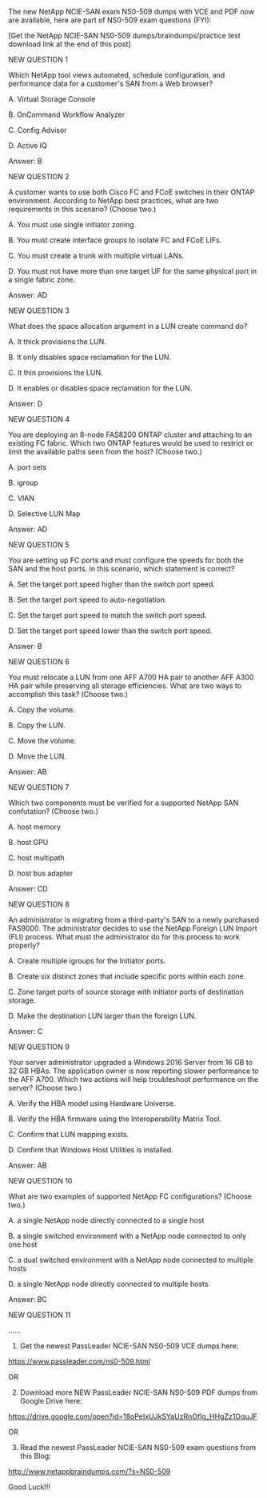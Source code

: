The new NetApp NCIE-SAN exam NS0-509 dumps with VCE and PDF now are available, here are part of NS0-509 exam questions (FYI):

 

[Get the NetApp NCIE-SAN NS0-509 dumps/braindumps/practice test download link at the end of this post]

 

NEW QUESTION 1

Which NetApp tool views automated, schedule configuration, and performance data for a customer's SAN from a Web browser?

 

A.  Virtual Storage Console

B. OnCommand Workflow Analyzer

C. Config Advisor

D. Active IQ

 

Answer: B

 

NEW QUESTION 2

A customer wants to use both Cisco FC and FCoE switches in their ONTAP environment. According to NetApp best practices, what are two requirements in this scenario? (Choose two.)

 

A. You must use single initiator zoning.

B. You must create interface groups to isolate FC and FCoE LIFs.

C. You must create a trunk with multiple virtual LANs.

D. You must not have more than one target UF for the same physical port in a single fabric zone.

 

Answer: AD

 

NEW QUESTION 3

What does the space allocation argument in a LUN create command do?

 

A. It thick provisions the LUN.

B. It only disables space reclamation for the LUN.

C. It thin provisions the LUN.

D. It enables or disables space reclamation for the LUN.

 

Answer: D

 

NEW QUESTION 4

You are deploying an 8-node FAS8200 ONTAP cluster and attaching to an existing FC fabric. Which two ONTAP features would be used to restrict or limit the available paths seen from the host? (Choose two.)

 

A. port sets

B. igroup

C. VIAN

D. Selective LUN Map

 

Answer: AD

 

NEW QUESTION 5

You are setting up FC ports and must configure the speeds for both the SAN and the host ports. In this scenario, which statement is correct?

 

A. Set the target port speed higher than the switch port speed.

B. Set the target port speed to auto-negotiation.

C. Set the target port speed to match the switch port speed.

D. Set the target port speed lower than the switch port speed.

 

Answer: B

 

NEW QUESTION 6

You must relocate a LUN from one AFF A700 HA pair to another AFF A300 HA pair while preserving all storage efficiencies. What are two ways to accomplish this task? (Choose two.)

 

A. Copy the volume.

B. Copy the LUN.

C. Move the volume.

D. Move the LUN.

 

Answer: AB

 

NEW QUESTION 7

Which two components must be verified for a supported NetApp SAN confutation? (Choose two.)

 

A. host memory

B. host GPU

C. host multipath

D. host bus adapter

 

Answer: CD

 

NEW QUESTION 8

An administrator is migrating from a third-party's SAN to a newly purchased FAS9000. The administrator decides to use the NetApp Foreign LUN Import (FLI) process. What must the administrator do for this process to work properly?

 

A. Create multiple igroups for the Initiator ports.

B. Create six distinct zones that include specific ports within each zone.

C. Zone target ports of source storage with initiator ports of destination storage.

D. Make the destination LUN larger than the foreign LUN.

 

Answer: C

 

NEW QUESTION 9

Your server administrator upgraded a Windows 2016 Server from 16 GB to 32 GB HBAs. The application owner is now reporting slower performance to the AFF A700. Which two actions will help troubleshoot performance on the server? (Choose two.)

 

A. Verify the HBA model using Hardware Universe.

B. Verify the HBA firmware using the Interoperability Matrix Tool.

C. Confirm that LUN mapping exists.

D. Confirm that Windows Host Utilities is installed.

 

Answer: AB

 

NEW QUESTION 10

What are two examples of supported NetApp FC configurations? (Choose two.)

 

A. a single NetApp node directly connected to a single host

B. a single switched environment with a NetApp node connected to only one host

C. a dual switched environment with a NetApp node connected to multiple hosts

D. a single NetApp node directly connected to multiple hosts

 

Answer: BC

 

NEW QUESTION 11

......

 

1. Get the newest PassLeader NCIE-SAN NS0-509 VCE dumps here:

 

https://www.passleader.com/ns0-509.html

 

OR

 

2. Download more NEW PassLeader NCIE-SAN NS0-509 PDF dumps from Google Drive here:

 

https://drive.google.com/open?id=18oPeIxUJkSYaUzRnOflg_HHgZz1OquJF

 

OR

 

3. Read the newest PassLeader NCIE-SAN NS0-509 exam questions from this Blog:

 

http://www.netappbraindumps.com/?s=NS0-509

 

Good Luck!!!
